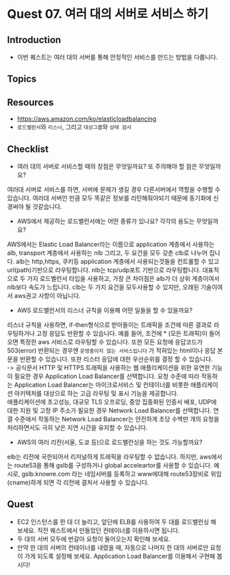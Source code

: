 # Quest 07. 여러 대의 서버로 서비스 하기

## Introduction
* 이번 퀘스트는 여러 대의 서버를 통해 안정적인 서비스를 만드는 방법을 다룹니다.

## Topics

## Resources
* https://aws.amazon.com/ko/elasticloadbalancing
* `로드밸런서`와 `리스너`, 그리고 `대상그룹`와 `상태 검사`

## Checklist
* 여러 대의 서버로 서비스할 때의 장점은 무엇일까요? 또 주의해야 할 점은 무엇일까요?

여러대 서버로 서비스를 하면, 서버에 문제가 생길 경우 다른서버에서 역할을 수행할 수 있습니다. 여러대 서버인 만큼 모두 똑같은 정보를 리턴해줘야되기 때문에 동기화에 신경써야 될 것같습니다.  

* AWS에서 제공하는 로드밸런서에는 어떤 종류가 있나요? 각각의 용도는 무엇일까요?

AWS에서는 Elastic Load Balancer라는 이름으로 application 계층에서 사용하는 alb, transport 계층에서 사용하는 nlb 그리고, 두 요건을 모두 갖춘 clb로 나누어 집니다. 
alb는 http,https, 쿠키등 application 계층에서 사용되는것들을 컨트롤할 수 있고 url(path)기반으로 라우팅합니다. nlb는 tcp/udp포트 기반으로 라우팅합니다. 대표적으로 두 가지 로드벨런서 타입을 사용하고, 
가장 큰 차이점은 alb가 더 상위 계층이여서 nlb보다 속도가 느립니다. clb는 두 가지 요건을 모두사용할 수 있지만, 오래된 기술이여서 aws권고 사항이 아닙니다.  

* AWS 로드밸런서의 리스너 규칙을 이용해 어떤 일들을 할 수 있을까요?

리스너 규칙을 사용하면, if-then형식으로 받아들이는 트래픽을 조건에 따른 결과로 라우팅하거나 고정 응답도 반환할 수 있습니다. 예를 들어, 조건에 * (모든 트래픽)이 들어오면 특정한 aws 서비스로 라우팅할 수 있습니다. 
또한 모든 요청에 응답코드가 503(error) 반환되는 경우엔 `운영중이지 않는 서비스입니다` 가 적혀있는 html이나 응답 본문을 반환할 수 있습니다. 또한 리스터 응답에 대한 우선순위를 결정 할 수 있습니다.  
-> 공식문서 
HTTP 및 HTTPS 트래픽을 사용하는 웹 애플리케이션을 위한 유연한 기능이 필요한 경우 Application Load Balancer를 선택합니다. 요청 수준에 따라 작동하는 Application Load Balancer는 마이크로서비스 및 컨테이너를 비롯한 애플리케이션 아키텍처를 대상으로 하는 고급 라우팅 및 표시 기능을 제공합니다.  
애플리케이션에 초고성능, 대규모 TLS 오프로딩, 중앙 집중화된 인증서 배포, UDP에 대한 지원 및 고정 IP 주소가 필요한 경우 Network Load Balancer를 선택합니다. 연결 수준에서 작동하는 Network Load Balancer는 안전하게 초당 수백만 개의 요청을 처리하면서도 극히 낮은 지연 시간을 유지할 수 있습니다.


* AWS의 여러 리전(서울, 도쿄 등)으로 로드밸런싱을 하는 것도 가능할까요?

elb는 리전에 국한되어서 리저널하게 트래픽을 라우팅할 수 없습니다. 하지만, aws에서는 route53을 통해 gslb를 구성하거나 global acceleartor를 사용할 수 있습니다. 예시로, gslb.knowre.com 라는 네임서버를 등록하고 www에대해 route53장비로 위임(cname)하게 되면 각 리전에 결처서 사용할 수 있습니다. 


## Quest
* EC2 인스턴스를 한 대 더 늘리고, 앞단에 ELB를 사용하여 두 대를 로드밸런싱 해 보세요. 직전 퀘스트에서 만들었던 컨테이너를 이용하시면 됩니다.
* 두 대의 서버 모두에 번갈아 요청이 들어오는지 확인해 보세요.
* 만약 한 대의 서버의 컨테이너를 내렸을 때, 자동으로 나머지 한 대의 서버로만 요청이 가게 되도록 설정해 보세요. Application Load Balancer를 이용해서 구현해 봅시다!

